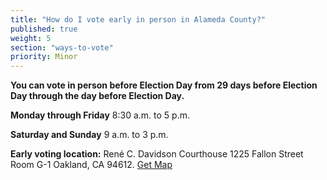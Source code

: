 ```yaml
---
title: "How do I vote early in person in Alameda County?"
published: true
weight: 5
section: "ways-to-vote"
priority: Minor
---
```

**You can vote in person before Election Day from 29 days before Election Day through the day before Election Day.** 

**Monday through Friday** 8:30 a.m. to 5 p.m.  

**Saturday and Sunday** 9 a.m. to 3 p.m.  

**Early voting location:** René C. Davidson Courthouse 1225 Fallon Street Room G-1 Oakland, CA 94612. [Get Map](https://www.google.com/maps/place/Ren%C3%A9+C.+Davidson+Courthouse,+1225+Fallon+St,+Oakland,+CA+94612/@37.7998255,-122.2651863,17z/data=!3m1!4b1!4m2!3m1!1s0x808f8735733618c5:0xbc91ceec51f24ea3)  
